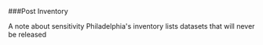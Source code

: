 ###Post Inventory

A note about sensitivity
Philadelphia's inventory lists datasets that will never be released
